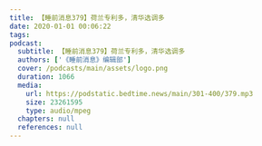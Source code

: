 ```yaml
---
title: 【睡前消息379】荷兰专利多，清华选调多
date: 2020-01-01 00:06:22
tags:
podcast:
  subtitle: 【睡前消息379】荷兰专利多，清华选调多
  authors: ['《睡前消息》编辑部']
  cover: /podcasts/main/assets/logo.png
  duration: 1066
  media:
    url: https://podstatic.bedtime.news/main/301-400/379.mp3
    size: 23261595
    type: audio/mpeg
  chapters: null
  references: null
---
```


